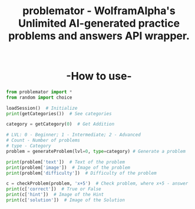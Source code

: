 <h1 align="center">problemator - WolframAlpha's Unlimited AI-generated practice problems and answers API wrapper.</h1>

<br>

<h1 align="center"> -How to use- </h1>

```python
from problemator import *
from random import choice

loadSession()  # Initialize
print(getCategories())  # See categories

category = getCategory(0)  # Get Addition

# LVL: 0 - Beginner; 1 - Intermediate; 2 - Advanced
# Count - Number of problems
# type - Category
problem = generateProblem(lvl=0, type=category) # Generate a problem

print(problem['text'])  # Text of the problem
print(problem['image'])  # Image of the problem
print(problem['difficulty'])  # Difficulty of the problem

c = checkProblem(problem, 'x+5')  # Check problem, where x+5 - answer
print(c['correct'])  # True or False
print(c['hint'])  # Image of the Hint
print(c['solution'])  # Image of the Solution
```
